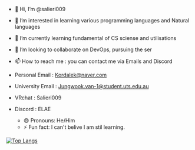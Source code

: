 - 👋 Hi, I’m @salieri009

- 👀 I’m interested in learning various programming languages and Natural languages
- 🌱 I’m currently learning fundamental of CS sciense and utilisations
- 💞️ I’m looking to collaborate on DevOps, pursuing the ser
- 📫 How to reach me :
   you can contact me via Emails and Discord
  
 - Personal Email : Kordalek@naver.com
 - University Email : Jungwook.van-1@student.uts.edu.au
 - VRchat : Salieri009
 - Discord : ELAE
    - 😄 Pronouns: He/Him
    - ⚡ Fun fact: I can't belive I am stil learning.

[![Top Langs](https://github-readme-stats.vercel.app/api/top-langs/?username=salieri009)](https://github.com/anuraghazra/github-readme-stats)

